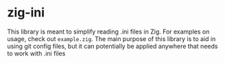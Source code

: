 # zig-ini
This library is meant to simplify reading .ini files in Zig. For examples on usage, check out `example.zig`. The main purpose of this library is to aid in using git config files, but it can potentially be applied anywhere that needs to work with .ini files
